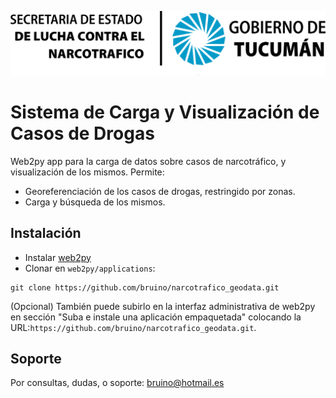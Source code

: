 ![Secretaría de Estado de Lucha Contra el Narcotráfico](/static/images/sec_narcotrafico.png)
# Sistema de Carga y Visualización de Casos de Drogas
Web2py app para la carga de datos sobre casos de narcotráfico, y visualización de los mismos.
Permite:
 - Georeferenciación de los casos de drogas, restringido por zonas.
 - Carga y búsqueda de los mismos.
  
## Instalación
- Instalar [web2py](web2py.com)
- Clonar en `web2py/applications`:
```
git clone https://github.com/bruino/narcotrafico_geodata.git
```
(Opcional) También puede subirlo en la interfaz administrativa de web2py en sección "Suba e instale una aplicación empaquetada" colocando la URL:`https://github.com/bruino/narcotrafico_geodata.git`.

## Soporte
Por consultas, dudas, o soporte: <bruino@hotmail.es>
